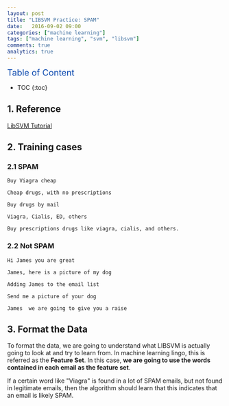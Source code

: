 ```yaml
---
layout: post
title: "LIBSVM Practice: SPAM"
date:   2016-09-02 09:00
categories: ["machine learning"]
tags: ["machine learning", "svm", "libsvm"]
comments: true
analytics: true
---
```


<span/>

<span style="color: #0645ad; font-size:20px">Table of Content<span/>

  * TOC
  {:toc}

## 1. Reference

[LibSVM Tutorial](http://jamescpoole.com/2012/10/30/libsvm-tutorial-part-1-overview/)

## 2. Training cases

### 2.1 SPAM

```
Buy Viagra cheap
```

```
Cheap drugs, with no prescriptions
```

```
Buy drugs by mail
```

```
Viagra, Cialis, ED, others
```

```
Buy prescriptions drugs like viagra, cialis, and others.
```

### 2.2 Not SPAM

```
Hi James you are great
```

```
James, here is a picture of my dog
```

```
Adding James to the email list
```

```
Send me a picture of your dog
```

```
James  we are going to give you a raise
```

## 3. Format the Data

To format the data, we are going to understand what LIBSVM is actually going to
look at and try to learn from. In machine learning lingo, this is referred as
the **Feature Set**. In this case, **we are going to use the words contained
in each email as the feature set**.

If a certain word like "Viagra" is found
in a lot of SPAM emails, but not found in legitimate emails, then the algorithm
should learn that this indicates that an email is likely SPAM.


